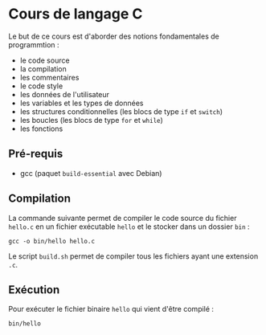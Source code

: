 # Cours de langage C

Le but de ce cours est d'aborder des notions fondamentales de programmtion :

- le code source
- la compilation
- les commentaires
- le code style
- les données de l'utilisateur
- les variables et les types de données
- les structures conditionnelles (les blocs de type `if` et `switch`)
- les boucles (les blocs de type `for` et `while`)
- les fonctions

## Pré-requis

- gcc (paquet `build-essential` avec Debian)

## Compilation

La commande suivante permet de compiler le code source du fichier `hello.c` en un fichier exécutable `hello` et le stocker dans un dossier `bin` :

    gcc -o bin/hello hello.c

Le script `build.sh` permet de compiler tous les fichiers ayant une extension `.c`.

## Exécution

Pour exécuter le fichier binaire `hello` qui vient d'être compilé :

    bin/hello

